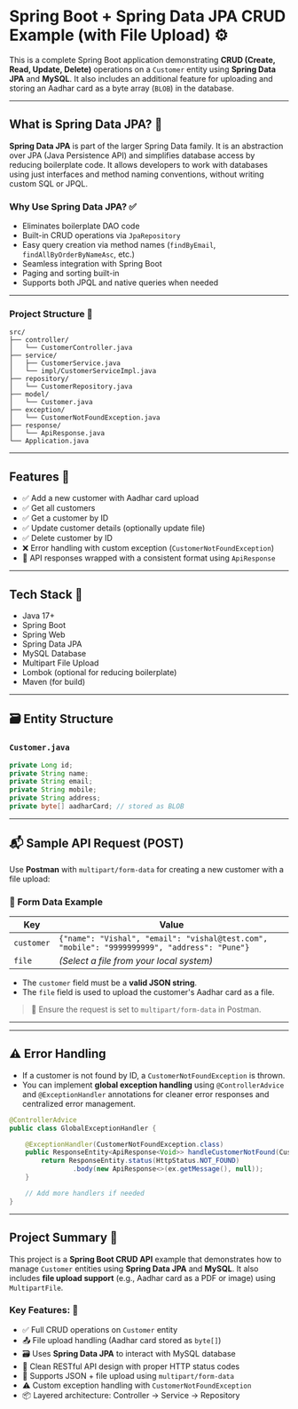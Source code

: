 # Spring Boot + Spring Data JPA CRUD Example (with File Upload) ⚙️

This is a complete Spring Boot application demonstrating **CRUD (Create, Read, Update, Delete)** operations on a `Customer` entity using **Spring Data JPA** and **MySQL**. It also includes an additional feature for uploading and storing an Aadhar card as a byte array (`BLOB`) in the database.

---

##  What is Spring Data JPA? 📘

**Spring Data JPA** is part of the larger Spring Data family. It is an abstraction over JPA (Java Persistence API) and simplifies database access by reducing boilerplate code. It allows developers to work with databases using just interfaces and method naming conventions, without writing custom SQL or JPQL.

###  Why Use Spring Data JPA? ✅

- Eliminates boilerplate DAO code
- Built-in CRUD operations via `JpaRepository`
- Easy query creation via method names (`findByEmail`, `findAllByOrderByNameAsc`, etc.)
- Seamless integration with Spring Boot
- Paging and sorting built-in
- Supports both JPQL and native queries when needed

---
###  Project Structure 📂
```
src/
├── controller/
│   └── CustomerController.java
├── service/
│   ├── CustomerService.java
│   └── impl/CustomerServiceImpl.java
├── repository/
│   └── CustomerRepository.java
├── model/
│   └── Customer.java
├── exception/
│   └── CustomerNotFoundException.java
├── response/
│   └── ApiResponse.java
└── Application.java
```
---


##  Features 🧩

- ✅ Add a new customer with Aadhar card upload
- ✅ Get all customers
- ✅ Get a customer by ID
- ✅ Update customer details (optionally update file)
- ✅ Delete customer by ID
- ❌ Error handling with custom exception (`CustomerNotFoundException`)
- 📝 API responses wrapped with a consistent format using `ApiResponse`

---

## Tech Stack 🚀

- Java 17+
- Spring Boot
- Spring Web
- Spring Data JPA
- MySQL Database
- Multipart File Upload
- Lombok (optional for reducing boilerplate)
- Maven (for build)

---

## 🗃️ Entity Structure

### `Customer.java`
```java
private Long id;
private String name;
private String email;
private String mobile;
private String address;
private byte[] aadharCard; // stored as BLOB
```
---

## 📬 Sample API Request (POST)

Use **Postman** with `multipart/form-data` for creating a new customer with a file upload:

### 🔑 Form Data Example

| Key       | Value                                                                 |
|------------|------------------------------------------------------------------------|
| `customer` | `{"name": "Vishal", "email": "vishal@test.com", "mobile": "9999999999", "address": "Pune"}` |
| `file`     | _(Select a file from your local system)_                              |

- The `customer` field must be a **valid JSON string**.
- The `file` field is used to upload the customer's Aadhar card as a file.

> 📌 Ensure the request is set to `multipart/form-data` in Postman.

---


---

## ⚠️ Error Handling

- If a customer is not found by ID, a `CustomerNotFoundException` is thrown.
- You can implement **global exception handling** using `@ControllerAdvice` and `@ExceptionHandler` annotations for cleaner error responses and centralized error management.

```java
@ControllerAdvice
public class GlobalExceptionHandler {

    @ExceptionHandler(CustomerNotFoundException.class)
    public ResponseEntity<ApiResponse<Void>> handleCustomerNotFound(CustomerNotFoundException ex) {
        return ResponseEntity.status(HttpStatus.NOT_FOUND)
                .body(new ApiResponse<>(ex.getMessage(), null));
    }

    // Add more handlers if needed
}
```

---

##  Project Summary 📁

This project is a **Spring Boot CRUD API** example that demonstrates how to manage `Customer` entities using **Spring Data JPA** and **MySQL**. It also includes **file upload support** (e.g., Aadhar card as a PDF or image) using `MultipartFile`.

###  Key Features: 🔧

- ✅ Full CRUD operations on `Customer` entity  
- 📤 File upload handling (Aadhar card stored as `byte[]`)  
- 🗃️ Uses **Spring Data JPA** to interact with MySQL database  
- 🎯 Clean RESTful API design with proper HTTP status codes  
- 🔁 Supports JSON + file upload using `multipart/form-data`  
- ⚠️ Custom exception handling with `CustomerNotFoundException`  
- 📦 Layered architecture: Controller → Service → Repository



